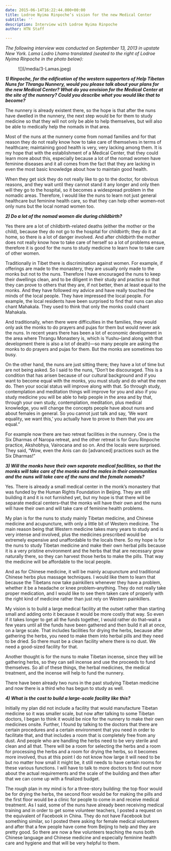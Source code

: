 ```yaml
---
date: 2015-06-14T16:22:44.000+00:00
title: Lodroe Nyima Rinpoche’s vision for the new Medical Center
subtitle: ''
description: Interview with Lodroe Nyima Rinpoche
author: HTN Staff

---
```

_The following interview was conducted on September 13, 2013 in upstate New York. Lama Lodro Lhamo translated (seated to the right of Lodroe Nyima Rinpoche in the photo below):_

<figure class="blog-photo">![](/media/3-Lamas.jpeg)</figure>

**_1) Rinpoche, for the edification of the western supporters of Help Tibetan Nuns for Thrangu Nunnery, would you please talk about your plans for the new Medical Center? What do you envision for the Medical Center at the site of the nunnery? Could you describe what you would like that to become?_**

The nunnery is already existent there, so the hope is that after the nuns have dwelled in the nunnery, the next step would be for them to study medicine so that they will not only be able to help themselves, but will also be able to medically help the nomads in that area.

Most of the nuns at the nunnery come from nomad families and for that reason they do not really know how to take care of themselves in terms of healthcare; maintaining good health is very, very lacking among them. It is my hope that with the establishment of a Medical Center, that they could learn more about this, especially because a lot of the nomad women have feminine diseases and it all comes from the fact that they are lacking in even the most basic knowledge about how to maintain good health.

When they get sick they do not really like to go to the doctor, for obvious reasons, and they wait until they cannot stand it any longer and only then will they go to the hospital, so it becomes a widespread problem in the nomadic areas. Therefore, I would like the nuns to learn not just general healthcare but feminine health care, so that they can help other women–not only nuns but the local nomad women too.

**_2) Do a lot of the nomad women die during childbirth?_**

Yes there are a lot of childbirth-related deaths (either the mother or the child), because they do not go to the hospital for childbirth; they do it at home, so there is a lot of danger involved. And after childbirth the mother does not really know how to take care of herself so a lot of problems ensue, therefore it is good for the nuns to study medicine to learn how to take care of other women.

Traditionally in Tibet there is discrimination against women. For example, if offerings are made to the monastery, they are usually only made to the monks but not to the nuns. Therefore I have encouraged the nuns to keep their dwellings clean, and to be diligent in their study and practice so that they can prove to others that they are, if not better, then at least equal to the monks. And they have followed my advice and have really touched the minds of the local people. They have impressed the local people. For example, the local residents have been surprised to find that nuns can also chant Mahakala. They used to think that only the monks could chant Mahakala.

And traditionally, when there were difficulties in the families, they would only ask the monks to do prayers and pujas for them but would never ask the nuns. In recent years there has been a lot of economic development in the area where Thrangu Monastery is, which is Yushu–(and along with that development there is also a lot of death)—so many people are asking the monks to do prayers and pujas for them. But the monks are sometimes too busy.

On the other hand, the nuns are just sitting there; they have a lot of time but are not being asked. So I said to the nuns, “Don’t be discouraged. This is a condition that has arisen because of our cultural background and if you want to become equal with the monks, you must study and do what the men do. Then your social status will improve along with that. So through study, contemplation and meditation things will improve for you and also if you study medicine you will be able to help people in the area and by that, through your own study, contemplation, meditation, plus medical knowledge, you will change the concepts people have about nuns and about females in general. So you cannot just talk and say, ‘We want equality, we want this,’ you actually have to prove to them that you are equal.”

For example now there are two retreat facilities in the nunnery. One is the Six Dharmas of Naropa retreat, and the other retreat is for Guru Rinpoche practice, Akshobhya, Vairocana and so on. And the locals were surprised. They said, “Wow, even the Anis can do \[advanced\] practices such as the Six Dharmas!”

**_3) Will the monks have their own separate medical facilities, so that the monks will take care of the monks and the males in their communities and the nuns will take care of the nuns and the female nomads?_**

Yes. There is already a small medical center in the monk’s monastery that was funded by the Human Rights Foundation in Beijing. They are still building it and it is not furnished yet, but my hope is that there will be separate medical centers–that the monks will have their own and the nuns will have their own and will take care of feminine health problems.

My plan is for the nuns to study mainly Tibetan medicine, and Chinese medicine and acupuncture, with only a little bit of Western medicine. The main reason being that Western medicine takes many years to study and is very intense and involved, plus the medicines prescribed would be extremely expensive and unaffordable to the locals there. So my hope is for the nuns to study Tibetan medicine and make their own herbal pills because it is a very pristine environment and the herbs that that are necessary grow naturally there, so they can harvest those herbs to make the pills. That way the medicine will be affordable to the local people.

And as for Chinese medicine, it will be mainly acupuncture and traditional Chinese herbs plus massage techniques. I would like them to learn that because the Tibetans now take painkillers whenever they have a problem, whether it be a headache or knee problem–anything. They do not really take proper medication, and I would like to see them taken care of properly with the right kind of medicine rather than just rely on Western painkillers.

My vision is to build a large medical facility at the outset rather than starting small and adding onto it because it would be more costly that way. So even if it takes longer to get all the funds together, I would rather do that–wait a few years until all the funds have been gathered and then build it all at once, on a large scale. That includes facilities for drying the herbs, because after gathering the herbs, you need to make them into herbal pills and they need to be dried. So there must be a clean facility where there is no dust. We need a good-sized facility for that.

Another thought is for the nuns to make Tibetan incense, since they will be gathering herbs, so they can sell incense and use the proceeds to fund themselves. So all of these things, the herbal medicines, the medical treatment, and the incense will help to fund the nunnery.

There have been already two nuns in the past studying Tibetan medicine and now there is a third who has begun to study as well.

**_4) What is the cost to build a large-scale facility like this?_**

Initially my plan did not include a facility that would manufacture Tibetan medicine so it was smaller scale, but now after talking to some Tibetan doctors, I began to think it would be nice for the nunnery to make their own medicines onsite. Further, I found by talking to the doctors that there are certain procedures and a certain environment that you need in order to facilitate that, and that includes a room that is completely free from any dust. And people who are handling the herbs need to be very sterile and clean and all that. There will be a room for selecting the herbs and a room for processing the herbs and a room for drying the herbs, so it becomes more involved, thus at this point I do not know how large it will need to be but no matter how small it might be, it still needs to have certain rooms for these various functions. I will have to talk to more doctors to find out more about the actual requirements and the scale of the building and then after that we can come up with a finalized budget.

The rough plan in my mind is for a three-story building: the top floor would be for drying the herbs, the second floor would be for making the pills and the first floor would be a clinic for people to come in and receive medical treatment. As I said, some of the nuns have already been receiving medical training and in order to get some volunteer teachers, I posted a request on the equivalent of Facebook in China. They do not have Facebook but something similar, so I posted there asking for female medical volunteers and after that a few people have come from Beijing to help and they are pretty good. So there are now a few volunteers teaching the nuns both Chinese language and Chinese medicine and especially feminine health care and hygiene and that will be very helpful to them.